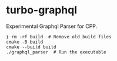 # turbo-graphql
Experimental Graphql Parser for CPP. 


```
❯ rm -rf build  # Remove old build files
cmake -B build
cmake --build build
./graphql_parser  # Run the executable
```